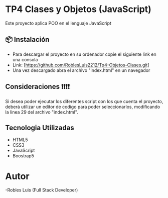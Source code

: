 # TP4 Clases y Objetos (JavaScript)

Este proyecto aplica POO en el lenguaje JavaScript

## 📦 Instalación

- Para descargar el proyecto en su ordenador copie el siguiente link en una consola
- Link: [https://github.com/RoblesLuis2212/Tp4-Objetos-Clases.git]
- Una vez descargado abra el archivo "index.html" en un navegador

## Consideraciones ❗❗❗❗

Si desea poder ejecutar los diferentes script con los que cuenta el proyecto, deberá utilizar un editor de codigo para poder seleccionarlos, modificando la linea 29 del archivo "index.html".

## Tecnologia Utilizadas

- HTML5
- CSS3
- JavaScript
- Boostrap5

# Autor

-Robles Luis (Full Stack Developer)
